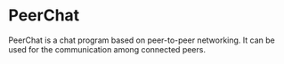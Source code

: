 # PeerChat
 PeerChat is a chat program based on peer-to-peer networking. It can be used for the communication among connected peers.
